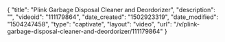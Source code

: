 {
    "title": "Plink Garbage Disposal Cleaner and Deordorizer",
    "description": "",
    "videoid": "111179864",
    "date_created": "1502923319",
    "date_modified": "1504247458",
    "type": "captivate",
    "layout": "video",
    "url": "\/v\/plink-garbage-disposal-cleaner-and-deordorizer\/111179864"
}